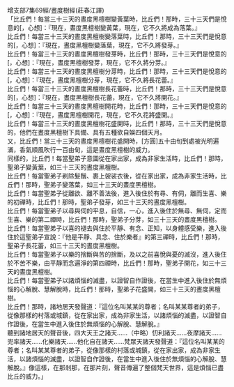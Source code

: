 增支部7集69經/晝度樹經(莊春江譯)  
「比丘們！每當三十三天的晝度黑檀樹變黃葉時，比丘們！那時，三十三天們是悅意的[，心想]：『現在，晝度黑檀樹變黃葉，現在，它不久將成為落葉。』  
比丘們！每當三十三天的晝度黑檀樹變落葉時，比丘們！那時，三十三天們是悅意的[，心想]：『現在，晝度黑檀樹變落葉，現在，它不久將發芽。』  
比丘們！每當三十三天的晝度黑檀樹發芽時，比丘們！那時，三十三天們是悅意的[，心想]：『現在，晝度黑檀樹發芽，現在，它不久將分芽。』  
比丘們！每當三十三天的晝度黑檀樹分芽時，比丘們！那時，三十三天們是悅意的[，心想]：『現在，晝度黑檀樹分芽，現在，它不久將長花蕾。』  
比丘們！每當三十三天的晝度黑檀樹長花蕾時，比丘們！那時，三十三天們是悅意的[，心想]：『現在，晝度黑檀樹長花蕾，現在，它不久將開花。』  
比丘們！每當三十三天的晝度黑檀樹開花時，比丘們！那時，三十三天們是悅意的[，心想]：『現在，晝度黑檀樹開花，現在，它不久花將盛開。』  
比丘們！每當三十三天的晝度黑檀樹花盛開時，比丘們！那時，三十三天們是悅意的，他們在晝度黑檀樹下具備、具有五種欲自娛四個天月。  
又，比丘們！當三十三天的晝度黑檀樹花盛開時，[方圓]五十由旬到處被光明遍滿，香氣順風吹行一百由旬，這是晝度黑檀樹的威力。  
同樣的，比丘們！每當聖弟子意圖從在家出家，成為非家生活時，比丘們！那時，聖弟子變黃葉，如三十三天的晝度黑檀樹。  
比丘們！每當聖弟子剃除髮鬚、裹上袈裟衣後，從在家出家，成為非家生活時，比丘們！那時，聖弟子變落葉，如三十三天的晝度黑檀樹。  
比丘們！每當聖弟子從離欲、離不善法後，進入後住於有尋、有伺，離而生喜、樂的初禪時，比丘們！那時，聖弟子發芽，如三十三天的晝度黑檀樹。  
比丘們！每當聖弟子以尋與伺的平息，自信，一心，進入後住於無尋、無伺，定而生喜、樂的第二禪時，比丘們！那時，聖弟子分芽，如三十三天的晝度黑檀樹。  
比丘們！每當聖弟子以喜的褪去與住於平靜、有念、正知，以身體感受樂，進入後住於這聖弟子宣說：『他是平靜、具念、住於樂者』的第三禪時，比丘們！那時，聖弟子長花蕾，如三十三天的晝度黑檀樹。  
比丘們！每當聖弟子以樂的捨斷與苦的捨斷，及以之前喜悅與憂的滅沒，進入後住於不苦不樂，由平靜而念遍淨的第四禪時，比丘們！那時，聖弟子開花，如三十三天的晝度黑檀樹。  
比丘們！每當聖弟子以諸煩惱的滅盡，以證智自作證後，在當生中進入後住於無煩惱的心解脫、慧解脫時，比丘們！那時，聖弟子花盛開，如三十三天的晝度黑檀樹。  
比丘們！那時，諸地居天發聲道：『這位名叫某某的尊者；名叫某某尊者的弟子，從像那樣的村落或城鎮，從在家出家，成為非家生活，以諸煩惱的滅盡，以證智自作證後，在當生中進入後住於無煩惱的心解脫、慧解脫。』  
聽到諸地居天的聲音後，四大天王之諸天……（中略）忉利諸天……夜摩諸天……兜率諸天……化樂諸天……他化自在諸天……梵眾天諸天發聲道：『這位名叫某某的尊者；名叫某某尊者的弟子，從像那樣的村落或城鎮，從在家出家，成為非家生活，以諸煩惱的滅盡，以證智自作證後，在當生中進入後住於無煩惱的心解脫、慧解脫。』像這樣，在那剎那，在那片刻，聲音傳遍了整個梵天世界，這是煩惱已盡比丘的威力。」  
  
  
